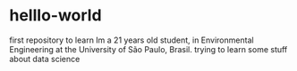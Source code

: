 # helllo-world
first repository to learn 
Im a 21 years old student, in Environmental Engineering at the University of São Paulo, Brasil. trying to learn some stuff about data science
